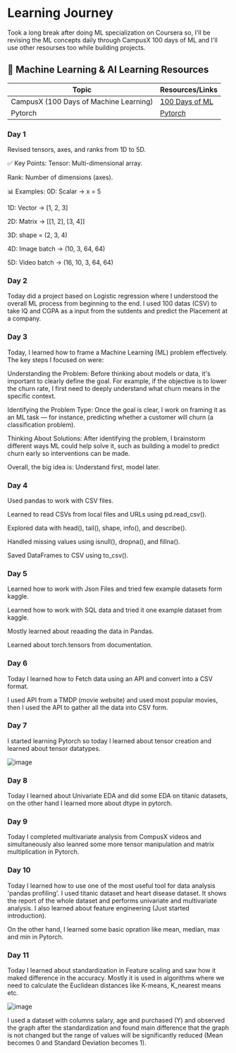 # Learning Journey 

Took a long break after doing ML specialization on Coursera so, I'll be revising the ML concepts daily through CampusX 100 days of ML and I'll use other resourses too while building projects.



## 📌 Machine Learning & AI Learning Resources  

| Topic                                       | Resources/Links                                       
|---------------------------------------------|------------------------------------------------------|
| CampusX (100 Days of Machine Learning)      | [100 Days of ML](https://campusx.in/) |
| Pytorch           | [Pytorch](https://www.youtube.com/watch?v=Z_ikDlimN6A) |



### Day 1


Revised tensors, axes, and ranks from 1D to 5D.

✅ Key Points:
Tensor: Multi-dimensional array.

Rank: Number of dimensions (axes).

📊 Examples:
0D: Scalar → x = 5

1D: Vector → [1, 2, 3]

2D: Matrix → [[1, 2], [3, 4]]

3D: shape = (2, 3, 4)

4D: Image batch → (10, 3, 64, 64)

5D: Video batch → (16, 10, 3, 64, 64)


### Day 2

Today did a project based on Logistic regression where I understood the overall ML process from beginning to the end. I used 100 datas (CSV) to take IQ and CGPA as a input from the sutdents and predict the Placement at a company. 


### Day 3


Today, I learned how to frame a Machine Learning (ML) problem effectively.
The key steps I focused on were:

Understanding the Problem: Before thinking about models or data, it's important to clearly define the goal. For example, if the objective is to lower the churn rate, I first need to deeply understand what churn means in the specific context.

Identifying the Problem Type: Once the goal is clear, I work on framing it as an ML task — for instance, predicting whether a customer will churn (a classification problem).

Thinking About Solutions: After identifying the problem, I brainstorm different ways ML could help solve it, such as building a model to predict churn early so interventions can be made.

Overall, the big idea is:
Understand first, model later.


### Day 4

Used pandas to work with CSV files.

Learned to read CSVs from local files and URLs using pd.read_csv().

Explored data with head(), tail(), shape, info(), and describe().

Handled missing values using isnull(), dropna(), and fillna().

Saved DataFrames to CSV using to_csv().


### Day 5

Learned how to work with Json Files and tried few example datasets form kaggle.

Learned how to work with SQL data and tried it one example dataset from kaggle.

Mostly learned about reaading the data in Pandas.

Learned about torch.tensors from documentation.


### Day 6

Today I learned how to Fetch data using an API and convert into a CSV format.

I used API from a TMDP (movie website) and used most popular movies, then I used the API to gather all the data into CSV form.


### Day 7

I started learning Pytorch so today I learned about tensor creation and learned about tensor datatypes.

![image](https://github.com/user-attachments/assets/faa9ac65-ef94-4418-bfe0-355f78f17bb0)


### Day 8

Today I learned about Univariate EDA and did some EDA on titanic datasets, on the other hand I learned more about dtype in pytorch.


### Day 9

Today I completed multivariate analysis from CompusX videos and simultaneously also leanred some more tensor manipulation and matrix multiplication in Pytorch.


### Day 10

Today I learned how to use one of the most useful tool for data analysis 'pandas profiling'. I used titanic dataset and heart disease dataset. It shows the report of the whole dataset and performs univariate and multivariate analysis. I also learned about feature engineering (Just started introduction). 

On the other hand, I learned some basic opration like mean, median, max and min in Pytorch.


### Day 11 


Today I learned about standardization in Feature scaling and saw how it maked difference in the accuracy. Mostly it is used in algorithms where we need to calculate the Euclidean distances like K-means, K_nearest means etc. 

![image](https://github.com/user-attachments/assets/b7270a85-4642-4734-99bb-9cb3b6f45458)


I used a dataset with columns salary, age and purchased (Y) and observed the graph after the standardization and found main difference that the graph is not changed but the range of values will be significantly reduced (Mean becomes 0 and Standard Deviation becomes 1).
